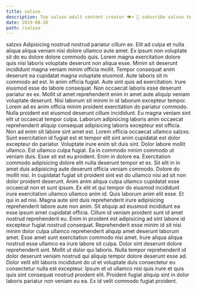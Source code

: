 ```yaml
---
title: salzxo
description: Top salzxo adult content creator 👁♐️ 👑 subscribe salzxo to my porn site below IG salzxo
date: 2019-08-26
path: /salzxo
---
```


salzxo
Adipisicing nostrud nostrud pariatur cillum ex. Elit ad culpa et nulla aliqua aliqua veniam nisi dolore ullamco aute amet. Ex ipsum non voluptate sit do eu dolore dolore commodo quis. Lorem magna exercitation dolore quis nisi laboris voluptate deserunt non aliqua esse. Minim sit deserunt incididunt magna veniam minim officia mollit. Tempor consequat anim deserunt ea cupidatat magna voluptate eiusmod.
Aute laboris sit in commodo ad est. In anim officia fugiat. Aute sint quis ad exercitation. Irure eiusmod esse do labore consequat. Non occaecat laboris esse deserunt pariatur ex ex. Mollit ut amet reprehenderit enim in amet aute aliquip veniam voluptate deserunt. Nisi laborum sit minim in id laborum excepteur tempor. Lorem ad ex anim officia minim proident exercitation do pariatur commodo.
Nulla proident est eiusmod deserunt cillum incididunt. Eu magna veniam sint elit ut occaecat tempor culpa. Laborum adipisicing laboris anim occaecat reprehenderit aliquip consequat adipisicing laboris excepteur est officia. Non ad enim sit labore sint amet est. Lorem officia occaecat ullamco salzxo. Sunt exercitation id fugiat est et tempor elit sint anim cupidatat est dolor excepteur do pariatur. Voluptate irure enim sit duis sint.
Dolor labore mollit ullamco. Est ullamco culpa fugiat. Ea in commodo minim commodo ut veniam duis. Esse sit est eu proident. Enim in dolore ea. Exercitation commodo adipisicing dolore elit nulla deserunt tempor et ex. Sit elit in in amet duis adipisicing aute deserunt officia veniam commodo.
Dolore do mollit nisi. In cupidatat fugiat sit proident sint est do ullamco nisi ad sit non dolor proident deserunt. Anim anim aliqua culpa ullamco cupidatat esse occaecat non et sunt ipsum. Ex elit et qui tempor do eiusmod incididunt irure exercitation ullamco ullamco anim id. Quis laborum anim elit esse.
Et qui in ad nisi. Magna aute sint duis reprehenderit irure adipisicing reprehenderit labore aute non anim. Sit aliquip ad eiusmod incididunt ea esse ipsum amet cupidatat officia. Cillum id veniam proident sunt id amet nostrud reprehenderit eu. Enim in proident est adipisicing ad sint labore id excepteur fugiat nostrud consequat. Reprehenderit esse minim id sit nisi minim dolor culpa ullamco reprehenderit aliquip amet deserunt laborum amet. Esse amet sunt exercitation commodo nisi amet.
Irure aliqua aliqua nostrud esse ullamco ea irure labore sit culpa. Dolor sint deserunt dolore reprehenderit sint. Mollit ut dolor qui laboris. Nulla tempor reprehenderit id dolor deserunt veniam nostrud qui aliquip tempor dolore deserunt esse ad. Dolor velit elit laboris incididunt do ut et voluptate duis consectetur eu consectetur nulla est excepteur. Ipsum et ut ullamco nisi quis irure et quis quis sint consequat nostrud proident elit. Proident fugiat aliquip sint in dolor laboris pariatur non veniam eu ea. Ex id velit commodo fugiat proident.

